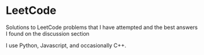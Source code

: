 # LeetCode
Solutions to LeetCode problems that I have attempted and the best answers I found on the discussion section

I use Python, Javascript, and occasionally C++.
